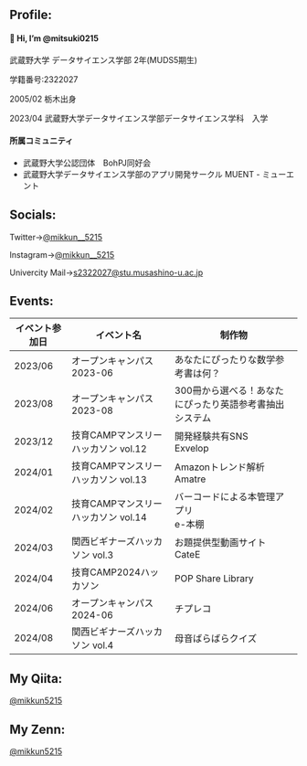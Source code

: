 ## Profile: 
#### 👋 Hi, I’m @mitsuki0215

武蔵野大学 データサイエンス学部 2年(MUDS5期生)

学籍番号:2322027

2005/02 栃木出身

2023/04 武蔵野大学データサイエンス学部データサイエンス学科　入学  

#### 所属コミュニティ
- 武蔵野大学公認団体　BohPJ同好会
- 武蔵野大学データサイエンス学部のアプリ開発サークル MUENT - ミューエント

## Socials:
Twitter→[@mikkun__5215](https://twitter.com/mikkun__5215)

Instagram→[@mikkun__5215](https://www.instagram.com/mikkun__5215/)

Univercity Mail→[s2322027@stu.musashino-u.ac.jp](s2322027@stu.musashino-u.ac.jp)

## Events:
| イベント参加日 | イベント名 | 制作物 |
|--------|--------|--------|
| 2023/06 | オープンキャンパス 2023-06 | あなたにぴったりな数学参考書は何？ |
| 2023/08 | オープンキャンパス 2023-08 | 300冊から選べる！あなたにぴったり英語参考書抽出システム |
| 2023/12 | 技育CAMPマンスリーハッカソン vol.12 | 開発経験共有SNS<br/> Exvelop |
| 2024/01 | 技育CAMPマンスリーハッカソン vol.13 | Amazonトレンド解析<br/> Amatre |
| 2024/02 | 技育CAMPマンスリーハッカソン vol.14 | バーコードによる本管理アプリ<br/> e-本棚 |
| 2024/03 | 関西ビギナーズハッカソン vol.3 | お題提供型動画サイト<br/> CateE|
| 2024/04 | 技育CAMP2024ハッカソン | POP Share Library |
| 2024/06 | オープンキャンパス 2024-06 | チプレコ |
| 2024/08 | 関西ビギナーズハッカソン vol.4 | 母音ばらばらクイズ |

## My Qiita:
[@mikkun5215](https://qiita.com/mikkun5215)

## My Zenn:
[@mikkun5215](https://zenn.dev/mikkun5215)

